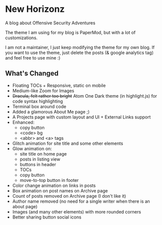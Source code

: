 # New Horizonz

A blog about Offensive Security Adventures

The theme I am using for my blog is PaperMod, but with a lot of customizations.

I am not a maintainer, I just keep modifying the theme for my own blog.
If you want to use the theme, just delete the posts (& google analytics tag) and feel free to use mine :)

## What's Changed

- Floating TOCs + Responsive, static on mobile
- Medium-like Zoom for Images
- ~~Dracula, felt rather too bright~~  Atom One Dark theme (in highlight.js) for code syntax highlighting
- Terminal box around code
- Added a glamorous About Me page ;)
- A Projects page with custom layout and UI + External Links support
- Enhanced:
    - copy button
    - <code\> bg
    - <abbr\> and <a\> tags
- Glitch animation for site title and some other elements
- Glow animation on:
    - site title on home page
    - posts in listing view
    - buttons in header
    - TOCs
    - copy button
    - move-to-top button in footer
- Color change animation on links in posts
- Box animation on post names on Archive page
- Count of posts removed on Archive page (I don't like it)
- Author name removed (no need for a single writer when there is an about page)
- Images (and many other elements) with more rounded corners
- Better sharing button social icons
